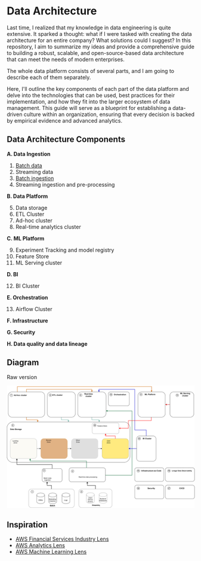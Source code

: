 # Data Architecture

Last time, I realized that my knowledge in data engineering is quite extensive. It sparked a thought: what if I were tasked with creating the data architecture for an entire company? What solutions could I suggest? In this repository, I aim to summarize my ideas and provide a comprehensive guide to building a robust, scalable, and open-source-based data architecture that can meet the needs of modern enterprises.

The whole data platform consists of several parts, and I am going to describe each of them separately.

Here, I'll outline the key components of each part of the data platform and delve into the technologies that can be used, best practices for their implementation, and how they fit into the larger ecosystem of data management. This guide will serve as a blueprint for establishing a data-driven culture within an organization, ensuring that every decision is backed by empirical evidence and advanced analytics.



## Data Architecture Components

**A. Data Ingestion**

1. [Batch data](./src/data_ingestion/batch_data.md)
2. Streaming data
3. [Batch ingestion](.src/data_ingestion/batch_ingestion.md)
4. Streaming ingestion and pre-processing

**B. Data Platform**

5. Data storage
6. ETL Cluster
7. Ad-hoc cluster
8. Real-time analytics cluster

**C. ML Platform**

9. Experiment Tracking and model registry
10. Feature Store
11. ML Serving cluster

**D. BI**

12. BI Cluster

**E. Orchestration**

13. Airflow Cluster

**F. Infrastructure**

**G. Security**

**H. Data quality and data lineage**


## Diagram

Raw version

![Diagram](./diagram/infra.drawio.svg)


## Inspiration

- [AWS Financial Services Industry Lens](https://docs.aws.amazon.com/wellarchitected/latest/financial-services-industry-lens/welcome.html?did=wp_card&trk=wp_card)
- [AWS Analytics Lens](https://docs.aws.amazon.com/wellarchitected/latest/analytics-lens/analytics-lens.html)
- [AWS Machine Learning Lens](https://docs.aws.amazon.com/wellarchitected/latest/machine-learning-lens/machine-learning-lens.html)
